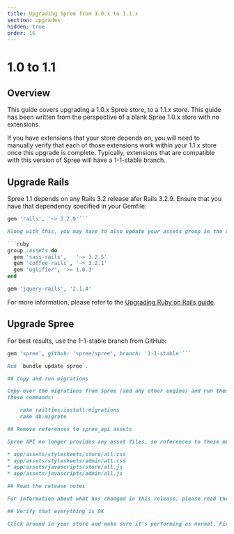 ```yaml
---
title: Upgrading Spree from 1.0.x to 1.1.x
section: upgrades
hidden: true
order: 16
---
```


# 1.0 to 1.1

## Overview

This guide covers upgrading a 1.0.x Spree store, to a 1.1.x store. This guide has been written from the perspective of a blank Spree 1.0.x store with no extensions.

If you have extensions that your store depends on, you will need to manually verify that each of those extensions work within your 1.1.x store once this upgrade is complete. Typically, extensions that are compatible with this version of Spree will have a 1-1-stable branch.

## Upgrade Rails

Spree 1.1 depends on any Rails 3.2 release afer Rails 3.2.9. Ensure that you have that dependency specified in your Gemfile:

```ruby
gem 'rails', '~> 3.2.9'```

Along with this, you may have to also update your assets group in the Gemfile:

```ruby
group :assets do
  gem 'sass-rails',   '~> 3.2.5'
  gem 'coffee-rails', '~> 3.2.1'
  gem 'uglifier', '>= 1.0.3'
end

gem 'jquery-rails', '2.1.4'
```

For more information, please refer to the [Upgrading Ruby on Rails guide](http://guides.rubyonrails.org/upgrading_ruby_on_rails.html#upgrading-from-rails-3-1-to-rails-3-2).

## Upgrade Spree

For best results, use the 1-1-stable branch from GitHub:

```ruby
gem 'spree', github: 'spree/spree', branch: '1-1-stable'```

Run `bundle update spree`.

## Copy and run migrations

Copy over the migrations from Spree (and any other engine) and run them using
these commands:

    rake railties:install:migrations
    rake db:migrate

## Remove references to spree_api assets

Spree API no longer provides any asset files, so references to these must be removed from:

* app/assets/stylesheets/store/all.css
* app/assets/stylesheets/admin/all.css
* app/assets/javascripts/store/all.js
* app/assets/javascripts/admin/all.js

## Read the release notes

For information about what has changed in this release, please read the [1.1.0 Release Notes](http://guides.spreecommerce.org/release_notes/spree_1_1_0.html).

## Verify that everything is OK

Click around in your store and make sure it's performing as normal. Fix any deprecation warnings you see.
```

